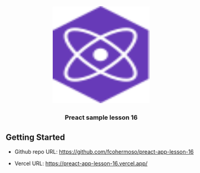 <h2 align="center">
  <img height="256" width="256" src="./src/assets/preact.svg">
</h2>
<h3 align="center">Preact sample lesson 16</h3>

## Getting Started

- Github repo URL: https://github.com/fcohermoso/preact-app-lesson-16

- Vercel URL: https://preact-app-lesson-16.vercel.app/